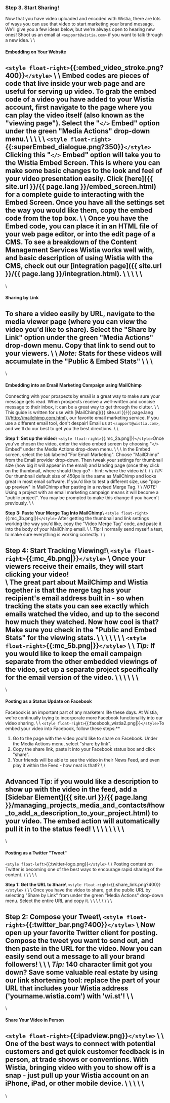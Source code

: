 ### Step 3. Start Sharing!

Now that you have video uploaded and encoded with Wistia, there are lots of ways you can use that video to start marketing your brand message.  We'll give you a few ideas below, but we're always open to hearing new ones! Shoot us an email at `<support@wistia.com>` if you want to talk through a new idea.
\\
\\
#### Embedding on Your Website

`<style float-right>`{{:embed_video_stroke.png?400}}`</style>`
\\
\\
Embed codes are pieces of code that live inside your web page and are useful for serving up video.  To grab the embed code of a video you have added to your Wistia account, first navigate to the page where you can play the video itself (also known as the "viewing page").  Select the "`</>` Embed" option under the green "Media Actions" drop-down menu.\\
\\
\\
\\
\\
`<style float-right>`{{:superEmbed_dialogue.png?350}}`</style>`
Clicking this "`</>` Embed" option will take you to the Wistia Embed Screen.  This is where you can make some basic changes to the look and feel of your video presentation easily.  Click [here]({{ site.url }}/{{ page.lang }}/embed_screen.html) for a complete guide to interacting with the Embed Screen.  Once you have all the settings set the way you would like them, copy the embed code from the top box.
\\
\\
Once you have the Embed code, you can place it in an HTML file of your web page editor, or into the edit page of a CMS.  To see a breakdown of the Content Management Services Wistia works well with, and basic description of using Wistia with the CMS, check out our [integration page]({{ site.url }}/{{ page.lang }}/integration.html).
\\
\\
\\
\\
\\
----
\\
#### Sharing by Link

To share a video easily by URL, navigate to the media viewer page (where you can view the video you'd like to share). Select the "Share by Link" option under the green "Media Actions" drop-down menu.  Copy that link to send out to your viewers.
\\
\\
*Note:* Stats for these videos will accumulate in the "Public & Embed Stats"
\\
\\
\\
----
\\

#### Embedding into an Email Marketing Campaign using MailChimp

Connecting with your prospects by email is a great way to make sure your message gets read.  When prospects receive a well-written and concise message to their inbox, it can be a great way to get through the clutter.
\\
\\
This guide is written for use with [MailChimp]({{ site.url }}/{{ page.lang }}/http://mailchimp.com.html), our favorite email marketing service.  If you use a different email tool, don't despair! Email us at `<support@wistia.com>`, and we'll do our best to get you the best directions.
\\
\\

**Step 1: Set up the video**\\
`<style float-right>`{{:mc_2a.png|}}`</style>`Once you've chosen the video, enter the video embed screen by choosing "`</>` Embed" under the Media Actions drop-down menu.
\\
\\
\\
In the Embed screen, select the tab labeled "For Email Marketing".  Choose "MailChimp" from the Email provider drop-down.  Then tweak your settings for thumbnail size (how big it will appear in the email) and landing page (once they click on the thumbnail, where should they go? - hint: where the video is!).
\\
\\
*TIP:* Our thumbnail default size of 450px is the same as MailChimp and looks great in most email software.  If you'd like to test a different size, use "pop-up preview" in MailChimp after pasting in a revised Merge Tag.
\\
\\
*NOTE:* Using a project with an email marketing campaign means it will become a "public project".  You may be prompted to make this change if you haven't previously.
\\
\\

**Step 3: Paste Your Merge Tag Into MailChimp**\\
`<style float-right>`{{:mc_3b.png|}}`</style>`
After getting the thumbnail and link settings working the way you'd like, copy the "Video Merge Tag" code, and paste it into the body of your MailChimp email.
\\
\\
*Tip:* I normally send myself a test, to make sure everything is working correctly.
\\
\\

**Step 4: Start Tracking Viewing!**\\
`<style float-right>`{{:mc_4b.png|}}`</style>`
\\
Once your viewers receive their emails, they will start clicking your video!  
\\
The great part about MailChimp and Wistia together is that the merge tag has your recipient's email address built in - so when tracking the stats you can see exactly which emails watched the video, and up to the second how much they watched.  Now how cool is that? Make sure you check in the "Public and Embed Stats" for the viewing stats.
\\
\\
\\
\\
\\
\\
\\
`<style float-right>`{{:mc_5b.png|}}`</style>`
\\
\\
*Tip:* If you would like to keep the email campaign separate from the other embedded viewings of the video, set up a separate project specifically for the email version of the video.
\\
\\
\\
\\
\\
\\
----
\\
#### Posting as a Status Update on Facebook

Facebook is an important part of any marketers life these days.  At Wistia, we're continually trying to incorporate more Facebook functionality into our video sharing.
\\
\\
`<style float-right>`{{:facebook_wistia2.png|}}`</style>`To embed your video into Facebook, follow these steps:**
 1.  Go to the page with the video you'd like to share on Facebook. Under the Media Actions menu, select "share by link".
 2.  Copy the share link, paste it into your Facebook status box and click "share".
 3.  Your friends will be able to see the video in their News Feed, and even play it within the Feed - how neat is that!?
\\
\\

**Advanced Tip:** if you would like a description to show up with the video in the feed, add a [Sidebar Element]({{ site.url }}/{{ page.lang }}/managing_projects_media_and_contacts#how_to_add_a_description_to_your_project.html) to your video.  The embed action will automatically pull it in to the status feed!
\\
\\
\\
\\
\\
\\
\\
\\
----
\\
#### Posting as a Twitter "Tweet"

`<style float-left>`{{:twitter-logo.png}}`</style>`
\\
\\
Posting content on Twitter is becoming one of the best ways to encourage rapid sharing of the content.
\\
\\
\\
\\
\\

**Step 1: Get the URL to Share**\\
`<style float-right>`{{:share_link.png?400}}`</style>`
\\
\\
\\
Once you have the video to share, get the public URL by selecting "Share by Link" from under the green "Media Actions" drop-down menu.  Select the entire URL and copy it.
\\
\\
\\
\\
\\
\\
\\
\\

**Step 2: Compose your Tweet**\\
`<style float-right>`{{:twitter_bar.png?400}}`</style>`
\\
Now open up your favorite Twitter client for posting.  Compose the tweet you want to send out, and then paste in the URL for the video.  Now you can easily send out a message to all your brand followers!
\\
\\
\\
*Tip:* 140 character limit got you down? Save some valuable real estate by using our link shortening tool: replace the part of your URL that includes your Wistia address ('yourname.wistia.com') with 'wi.st'!
\\
\\
----
\\
#### Share Your Video in Person

`<style float-right>`{{:ipadview.png}}`</style>`
\\
\\
One of the best ways to connect with potential customers and get quick customer feedback is in person, at trade shows or conventions.  With Wistia, bringing video with you to show off is a snap - just pull up your Wistia account on an iPhone, iPad, or other mobile device.
\\
\\
\\
\\
\\
----
\\

